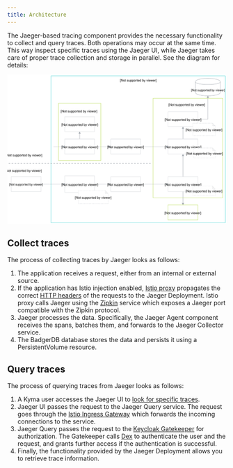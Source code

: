 ```yaml
---
title: Architecture
---
```



The Jaeger-based tracing component provides the necessary functionality to collect and query traces. Both operations may occur at the same time. This way inspect specific traces using the Jaeger UI, while Jaeger takes care of proper trace collection and storage in parallel. See the diagram for details: 

![Tracing architecture](./assets/tracing-architecture.svg)


## Collect traces

The process of collecting traces by Jaeger looks as follows:
 
1. The application receives a request, either from an internal or external source.
2. If the application has Istio injection enabled, [Istio proxy](https://github.com/istio/proxy) propagates the correct [HTTP headers](/components/tracing#details-propagate-http-headers) of the requests to the Jaeger Deployment. Istio proxy calls Jaeger using the [Zipkin](https://zipkin.io/) service which exposes a Jaeger port compatible with the Zipkin protocol.  
3. Jaeger processes the data. Specifically, the Jaeger Agent component receives the spans, batches them, and forwards to the Jaeger Collector service. 
4. The BadgerDB database stores the data and persists it using a PersistentVolume resource.

## Query traces

The process of querying traces from Jaeger looks as follows:

1. A Kyma user accesses the Jaeger UI to [look for specific traces](/components/tracing#details-search-for-traces).
2. Jaeger UI passes the request to the Jaeger Query service. The request goes through the [Istio Ingress Gateway](/components/application-connector/#architecture-application-connector-components-istio-ingress-gateway) which forwards the incoming connections to the service.
3. Jaeger Query passes the request to the [Keycloak Gatekeeper](https://github.com/keycloak/keycloak-gatekeeper) for authorization. The Gatekeeper calls [Dex](https://github.com/dexidp/dex) to authenticate the user and the request, and grants further access if the authentication is successful. 
4. Finally, the functionality provided by the Jaeger Deployment allows you to retrieve trace information. 





